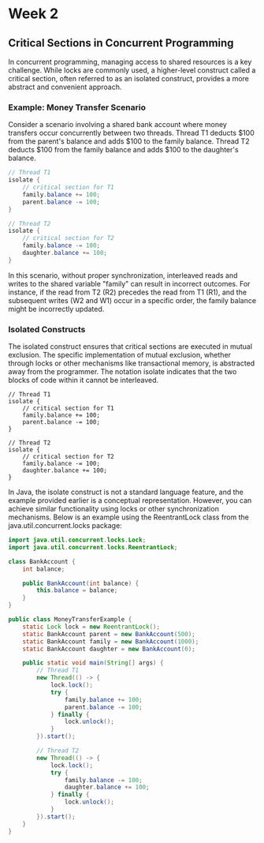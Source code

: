 # Week 2

## Critical Sections in Concurrent Programming

In concurrent programming, managing access to shared resources is a key challenge. While locks are commonly used, a higher-level construct called a critical section, often referred to as an isolated construct, provides a more abstract and convenient approach.

### Example: Money Transfer Scenario

Consider a scenario involving a shared bank account where money transfers occur concurrently between two threads. Thread T1 deducts $100 from the parent's balance and adds $100 to the family balance. Thread T2 deducts $100 from the family balance and adds $100 to the daughter's balance.

```java
// Thread T1
isolate {
    // critical section for T1
    family.balance += 100;
    parent.balance -= 100;
}

// Thread T2
isolate {
    // critical section for T2
    family.balance -= 100;
    daughter.balance += 100;
}
```

In this scenario, without proper synchronization, interleaved reads and writes to the shared variable "family" can result in incorrect outcomes. For instance, if the read from T2 (R2) precedes the read from T1 (R1), and the subsequent writes (W2 and W1) occur in a specific order, the family balance might be incorrectly updated.

### Isolated Constructs

The isolated construct ensures that critical sections are executed in mutual exclusion. The specific implementation of mutual exclusion, whether through locks or other mechanisms like transactional memory, is abstracted away from the programmer. The notation isolate indicates that the two blocks of code within it cannot be interleaved.

```
// Thread T1
isolate {
    // critical section for T1
    family.balance += 100;
    parent.balance -= 100;
}

// Thread T2
isolate {
    // critical section for T2
    family.balance -= 100;
    daughter.balance += 100;
}
```

In Java, the isolate construct is not a standard language feature, and the example provided earlier is a conceptual representation. However, you can achieve similar functionality using locks or other synchronization mechanisms. Below is an example using the ReentrantLock class from the java.util.concurrent.locks package:

```java
import java.util.concurrent.locks.Lock;
import java.util.concurrent.locks.ReentrantLock;

class BankAccount {
    int balance;

    public BankAccount(int balance) {
        this.balance = balance;
    }
}

public class MoneyTransferExample {
    static Lock lock = new ReentrantLock();
    static BankAccount parent = new BankAccount(500);
    static BankAccount family = new BankAccount(1000);
    static BankAccount daughter = new BankAccount(0);

    public static void main(String[] args) {
        // Thread T1
        new Thread(() -> {
            lock.lock();
            try {
                family.balance += 100;
                parent.balance -= 100;
            } finally {
                lock.unlock();
            }
        }).start();

        // Thread T2
        new Thread(() -> {
            lock.lock();
            try {
                family.balance -= 100;
                daughter.balance += 100;
            } finally {
                lock.unlock();
            }
        }).start();
    }
}


```
